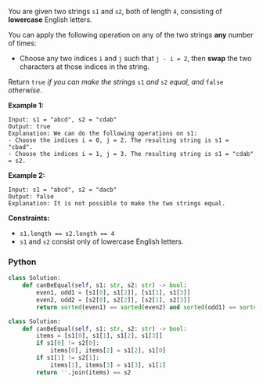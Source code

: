 You are given two strings  `s1`  and  `s2`, both of length  `4`, consisting of  **lowercase**  English letters.

You can apply the following operation on any of the two strings  **any**  number of times:

- Choose any two indices  `i`  and  `j`  such that  `j - i = 2`, then  **swap**  the two characters at those indices in
  the string.

Return  `true` _if you can make the strings_ `s1` _and_ `s2` _equal, and_ `false` _otherwise_.

**Example 1:**

```
Input: s1 = "abcd", s2 = "cdab"
Output: true
Explanation: We can do the following operations on s1:
- Choose the indices i = 0, j = 2. The resulting string is s1 = "cbad".
- Choose the indices i = 1, j = 3. The resulting string is s1 = "cdab" = s2.
```

**Example 2:**

```
Input: s1 = "abcd", s2 = "dacb"
Output: false
Explanation: It is not possible to make the two strings equal.
```

**Constraints:**

- `s1.length == s2.length == 4`
- `s1`  and  `s2`  consist only of lowercase English letters.

### Python

```python
class Solution:
    def canBeEqual(self, s1: str, s2: str) -> bool:
        even1, odd1 = [s1[0], s1[2]], [s1[1], s1[3]]
        even2, odd2 = [s2[0], s2[2]], [s2[1], s2[3]]
        return sorted(even1) == sorted(even2) and sorted(odd1) == sorted(odd2)
```

```python
class Solution:
    def canBeEqual(self, s1: str, s2: str) -> bool:
        items = [s1[0], s1[1], s1[2], s1[3]]
        if s1[0] != s2[0]:
            items[0], items[2] = s1[2], s1[0]
        if s1[1] != s2[1]:
            items[1], items[3] = s1[3], s1[1]
        return ''.join(items) == s2
```